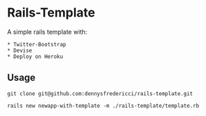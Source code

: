 # Rails-Template

A simple rails template with:

	* Twitter-Bootstrap
	* Devise
	* Deploy on Heroku
	
## Usage

	git clone git@github.com:dennysfredericci/rails-template.git
	
	rails new newapp-with-template -m ./rails-template/template.rb